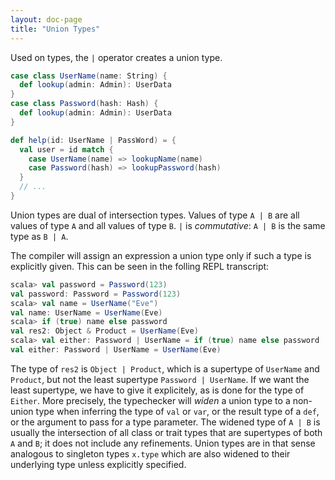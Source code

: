 ```yaml
---
layout: doc-page
title: "Union Types"
---
```


Used on types, the `|` operator creates a union type.

```scala
case class UserName(name: String) {
  def lookup(admin: Admin): UserData
}
case class Password(hash: Hash) {
  def lookup(admin: Admin): UserData
}

def help(id: UserName | PassWord) = {
  val user = id match {
    case UserName(name) => lookupName(name)
    case Password(hash) => lookupPassword(hash)
  }
  // ...
}
```

Union types are dual of intersection types. Values of type `A | B` are
all values of type `A` and all values of type `B`. `|` is _commutative_:
`A | B` is the same type as `B | A`.

The compiler will assign an expression a union type only if such a
type is explicitly given.
This can be seen in the folling REPL
transcript:

```scala
scala> val password = Password(123)
val password: Password = Password(123)
scala> val name = UserName("Eve")
val name: UserName = UserName(Eve)
scala> if (true) name else password
val res2: Object & Product = UserName(Eve)
scala> val either: Password | UserName = if (true) name else password
val either: Password | UserName = UserName(Eve)
```

The type of `res2` is `Object | Product`, which is a supertype of
`UserName` and `Product`, but not the least supertype `Password |
UserName`.  If we want the least supertype, we have to give it
explicitely, as is done for the type of `Either`. More precisely, the
typechecker will _widen_ a union type to a non-union type when
inferring the type of `val` or `var`, or the result type of a `def`,
or the argument to pass for a type parameter.  The widened type of `A
| B` is usually the intersection of all class or trait types that are
supertypes of both `A` and `B`; it does not include any refinements.
Union types are in that sense analogous to singleton types `x.type`
which are also widened to their underlying type unless explicitly
specified.

